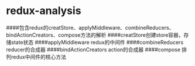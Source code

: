 # redux-analysis
####包含redux的creatStore、applyMiddleware、combineReducers、bindActionCreators、compose方法的解析
####creatStore创建store容器，存储state状态
####applyMiddleware redux的中间件
####combineReducers reducer的合成器
####bindActionCreators action的合成器
####compose 排列redux中间件的核心方法
